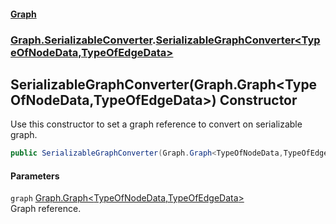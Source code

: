 #### [Graph](./index.md 'index')
### [Graph.SerializableConverter](./Graph-SerializableConverter.md 'Graph.SerializableConverter').[SerializableGraphConverter&lt;TypeOfNodeData,TypeOfEdgeData&gt;](./Graph-SerializableConverter-SerializableGraphConverter-TypeOfNodeData_TypeOfEdgeData-.md 'Graph.SerializableConverter.SerializableGraphConverter&lt;TypeOfNodeData,TypeOfEdgeData&gt;')
## SerializableGraphConverter(Graph.Graph&lt;TypeOfNodeData,TypeOfEdgeData&gt;) Constructor
Use this constructor to set a graph reference to convert on serializable graph.  
```csharp
public SerializableGraphConverter(Graph.Graph<TypeOfNodeData,TypeOfEdgeData> graph);
```
#### Parameters
<a name='Graph-SerializableConverter-SerializableGraphConverter-TypeOfNodeData_TypeOfEdgeData--SerializableGraphConverter(Graph-Graph-TypeOfNodeData_TypeOfEdgeData-)-graph'></a>
`graph` [Graph.Graph&lt;](./Graph-Graph-TypeOfNodeData_TypeOfEdgeData-.md 'Graph.Graph&lt;TypeOfNodeData,TypeOfEdgeData&gt;')[TypeOfNodeData](./Graph-SerializableConverter-SerializableGraphConverter-TypeOfNodeData_TypeOfEdgeData-.md#Graph-SerializableConverter-SerializableGraphConverter-TypeOfNodeData_TypeOfEdgeData--TypeOfNodeData 'Graph.SerializableConverter.SerializableGraphConverter&lt;TypeOfNodeData,TypeOfEdgeData&gt;.TypeOfNodeData')[,](./Graph-Graph-TypeOfNodeData_TypeOfEdgeData-.md 'Graph.Graph&lt;TypeOfNodeData,TypeOfEdgeData&gt;')[TypeOfEdgeData](./Graph-SerializableConverter-SerializableGraphConverter-TypeOfNodeData_TypeOfEdgeData-.md#Graph-SerializableConverter-SerializableGraphConverter-TypeOfNodeData_TypeOfEdgeData--TypeOfEdgeData 'Graph.SerializableConverter.SerializableGraphConverter&lt;TypeOfNodeData,TypeOfEdgeData&gt;.TypeOfEdgeData')[&gt;](./Graph-Graph-TypeOfNodeData_TypeOfEdgeData-.md 'Graph.Graph&lt;TypeOfNodeData,TypeOfEdgeData&gt;')  
Graph reference.  
  
